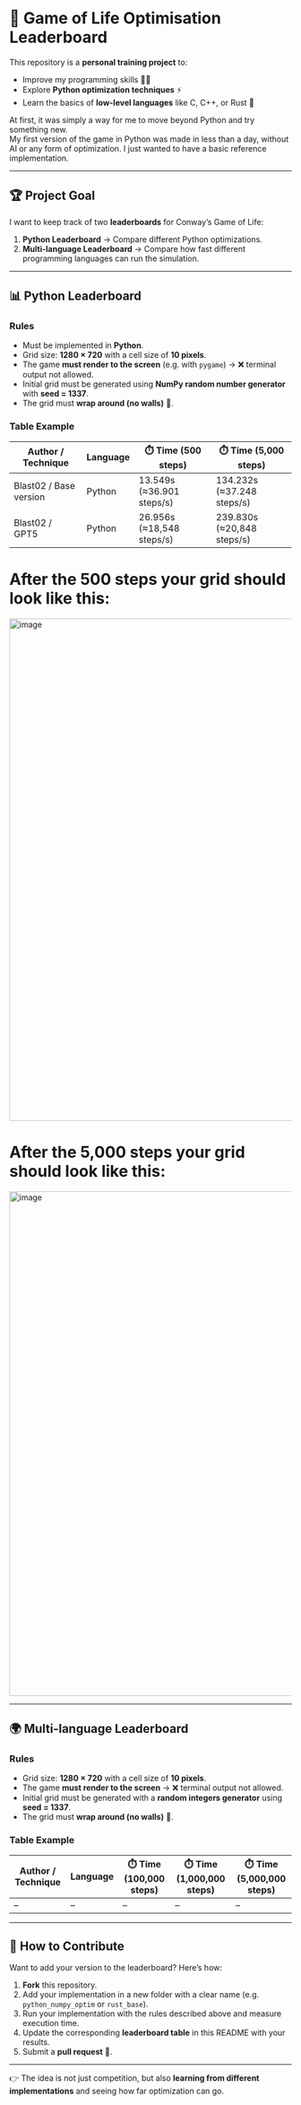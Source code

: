 # 🚀 Game of Life Optimisation Leaderboard  

This repository is a **personal training project** to:  
- Improve my programming skills 👨‍💻  
- Explore **Python optimization techniques** ⚡  
- Learn the basics of **low-level languages** like C, C++, or Rust 🦀  

At first, it was simply a way for me to move beyond Python and try something new.  
My first version of the game in Python was made in less than a day, without AI or any form of optimization. I just wanted to have a basic reference implementation.  

---

## 🏆 Project Goal  
I want to keep track of two **leaderboards** for Conway’s Game of Life:  

1. **Python Leaderboard** → Compare different Python optimizations.  
2. **Multi-language Leaderboard** → Compare how fast different programming languages can run the simulation.  

---

## 📊 Python Leaderboard  

### Rules  
- Must be implemented in **Python**.  
- Grid size: **1280 × 720** with a cell size of **10 pixels**.  
- The game **must render to the screen** (e.g. with `pygame`) → ❌ terminal output not allowed.  
- Initial grid must be generated using **NumPy random number generator** with **seed = 1337**.  
- The grid must **wrap around (no walls)** 🔄.  

### Table Example  

| Author / Technique | Language | ⏱️ Time (500 steps) | ⏱️ Time (5,000 steps) |
|--------------------|----------|---------------------|-----------------------|
| Blast02 / Base version | Python | 13.549s (≈36.901 steps/s) | 134.232s (≈37.248 steps/s) |
| Blast02 / GPT5 | Python | 26.956s (≈18,548 steps/s) | 239.830s (≈20,848 steps/s) |

# After the 500 steps your grid should look like this:
<img width="1601" height="896" alt="image" src="https://github.com/user-attachments/assets/191b551f-5e64-4b10-8fc8-a0e0900b52f4" />

# After the 5,000 steps your grid should look like this:
<img width="1599" height="900" alt="image" src="https://github.com/user-attachments/assets/d8387663-fe54-40fe-ae19-8cbad9d2682f" />

---

## 🌍 Multi-language Leaderboard  

### Rules  
- Grid size: **1280 × 720** with a cell size of **10 pixels**.  
- The game **must render to the screen** → ❌ terminal output not allowed.  
- Initial grid must be generated with a **random integers generator** using **seed = 1337**.  
- The grid must **wrap around (no walls)** 🔄.  

### Table Example  

| Author / Technique | Language | ⏱️ Time (100,000 steps) | ⏱️ Time (1,000,000 steps) | ⏱️ Time (5,000,000 steps) |
|--------------------|----------|-------------------------|---------------------------|---------------------------|
| –                  | –        | –                       | –                         | –                         |

---

## 🤝 How to Contribute  

Want to add your version to the leaderboard? Here’s how:  

1. **Fork** this repository.  
2. Add your implementation in a new folder with a clear name (e.g. `python_numpy_optim` or `rust_base`).  
3. Run your implementation with the rules described above and measure execution time.  
4. Update the corresponding **leaderboard table** in this README with your results.  
5. Submit a **pull request** 🚀.  

---

👉 The idea is not just competition, but also **learning from different implementations** and seeing how far optimization can go.  
